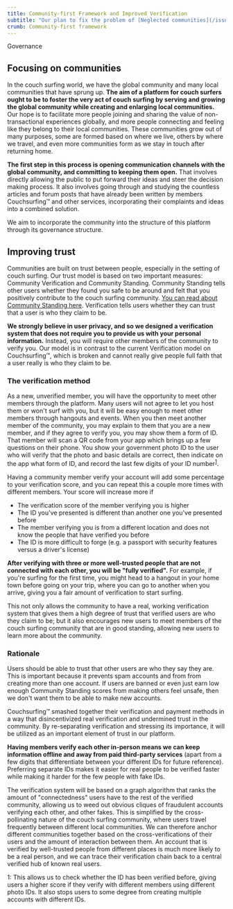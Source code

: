 ```yaml
---
title: Community-first Framework and Improved Verification
subtitle: "Our plan to fix the problem of [Neglected communities](/issues/communities-and-trust)"
crumb: Community-first framework
---
```


<span class="tag tag-governance tag-large">Governance</span>

## Focusing on communities

In the couch surfing world, we have the global community and many local communities that have sprung up. **The aim of a platform for couch surfers ought to be to foster the very act of couch surfing by serving and growing the global community while creating and enlarging local communities.** Our hope is to facilitate more people joining and sharing the value of non-transactional experiences globally, and more people connecting and feeling like they belong to their local communities. These communities grow out of many purposes, some are formed based on where we live, others by where we travel, and even more communities form as we stay in touch after returning home.

**The first step in this process is opening communication channels with the global community, and committing to keeping them open.** That involves directly allowing the public to put forward their ideas and steer the decision making process. It also involves going through and studying the countless articles and forum posts that have already been written by members Couchsurfing&#8482; and other services, incorporating their complaints and ideas into a combined solution.

We aim to incorporate the community into the structure of this platform through its governance structure.

## Improving trust

Communities are built on trust between people, especially in the setting of couch surfing. Our trust model is based on two important measures: Community Verification and Community Standing. Community Standing tells other users whether they found you safe to be around and felt that you positively contribute to the couch surfing community. [You can read about Community Standing here](/plan/reviews). Verification tells users whether they can trust that a user is who they claim to be.

**We strongly believe in user privacy, and so we designed a verification system that does not require you to provide us with your personal information.** Instead, you will require other members of the community to verify you. Our model is in contrast to the current Verification model on Couchsurfing&#8482;, which is broken and cannot really give people full faith that a user really is who they claim to be.

### The verification method

As a new, unverified member, you will have the opportunity to meet other members through the platform. Many users will not agree to let you host them or won't surf with you, but it will be easy enough to meet other members through hangouts and events. When you then meet another member of the community, you may explain to them that you are a new member, and if they agree to verify you, you may show them a form of ID. That member will scan a QR code from your app which brings up a few questions on their phone. You show your government photo ID to the user who will verify that the photo and basic details are correct, then indicate on the app what form of ID, and record the last few digits of your ID number<sup>[1](#fn1)</sup>.

Having a community member verify your account will add some percentage to your verification score, and you can repeat this a couple more times with different members. Your score will increase more if

- The verification score of the member verifying you is higher
- The ID you've presented is different than another one you've presented before
- The member verifying you is from a different location and does not know the people that have verified you before
- The ID is more difficult to forge (e.g. a passport with security features versus a driver's license)

**After verifying with three or more well-trusted people that are not connected with each other, you will be "fully verified".** For example, if you're surfing for the first time, you might head to a hangout in your home town before going on your trip, where you can go to another when you arrive, giving you a fair amount of verification to start surfing.

This not only allows the community to have a real, working verification system that gives them a high degree of trust that verified users are who they claim to be; but it also encourages new users to meet members of the couch surfing community that are in good standing, allowing new users to learn more about the community.

### Rationale

Users should be able to trust that other users are who they say they are. This is important because it prevents spam accounts and from from creating more than one account. If users are banned or even just earn low enough Community Standing scores from making others feel unsafe, then we don't want them to be able to make new accounts.

Couchsurfing&#8482; smashed together their verification and payment methods in a way that disincentivized real verification and undermined trust in the community. By re-separating verification and stressing its importance, it will be utilized as an important element of trust in our platform.

**Having members verify each other in-person means we can keep information offline and away from paid third-party services** (apart from a few digits that differentiate between your different IDs for future reference). Preferring separate IDs makes it easier for real people to be verified faster while making it harder for the few people with fake IDs.

The verification system will be based on a graph algorithm that ranks the amount of "connectedness" users have to the rest of the verified community, allowing us to weed out obvious cliques of fraudulent accounts verifying each other, and other fakes. This is simplified by the cross-pollinating nature of the couch surfing community, where users travel frequently between different local communities. We can therefore anchor different communities together based on the cross-verifications of their users and the amount of interaction between them. An account that is verified by well-trusted people from different places is much more likely to be a real person, and we can trace their verification chain back to a central verified hub of known real users.

<a name="fn1">1</a>: This allows us to check whether the ID has been verified before, giving users a higher score if they verify with different members using different photo IDs. It also stops users to some degree from creating multiple accounts with different IDs.
